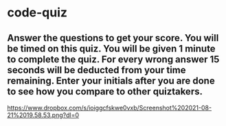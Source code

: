 # code-quiz

## Answer the questions to get your score. You will be timed on this quiz. You will be given 1 minute to complete the quiz. For every wrong answer 15 seconds will be deducted from your time remaining. Enter your initials after you are done to see how you compare to other quiztakers.

https://www.dropbox.com/s/ioiggcfskwe0vxb/Screenshot%202021-08-21%2019.58.53.png?dl=0